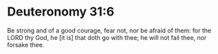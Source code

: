 # Deuteronomy 31:6

Be strong and of a good courage, fear not, nor be afraid of them: for the LORD thy God, he [it is] that doth go with thee; he will not fail thee, nor forsake thee.